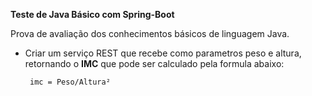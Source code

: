 **Teste de Java Básico com Spring-Boot**


Prova de avaliação dos conhecimentos básicos de linguagem Java.


* Criar um serviço REST que recebe como parametros peso e altura, retornando o **IMC** que pode ser calculado pela formula abaixo:
  
    ` imc = Peso/Altura²`
